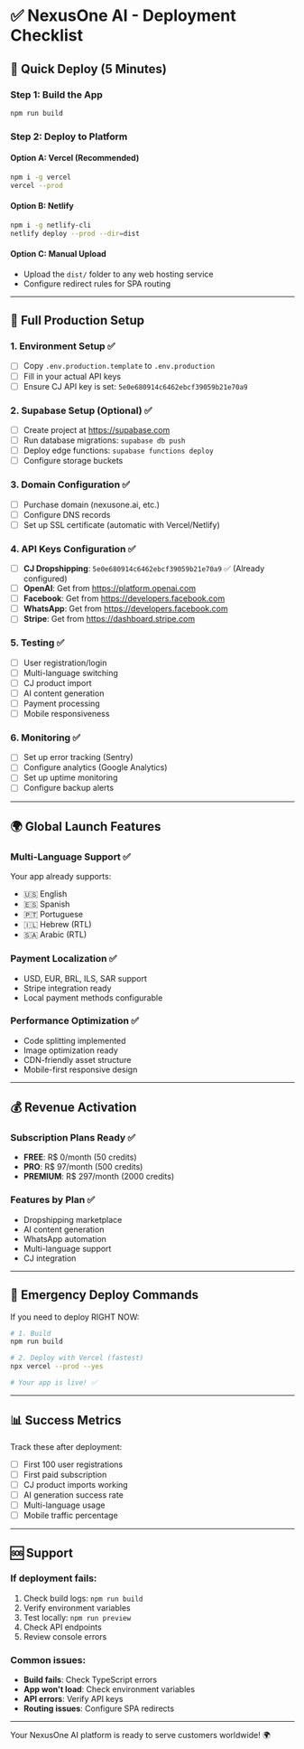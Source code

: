 # ✅ NexusOne AI - Deployment Checklist

## 🚀 Quick Deploy (5 Minutes)

### Step 1: Build the App
```bash
npm run build
```

### Step 2: Deploy to Platform

#### Option A: Vercel (Recommended)
```bash
npm i -g vercel
vercel --prod
```

#### Option B: Netlify
```bash
npm i -g netlify-cli
netlify deploy --prod --dir=dist
```

#### Option C: Manual Upload
- Upload the `dist/` folder to any web hosting service
- Configure redirect rules for SPA routing

---

## 🔧 Full Production Setup

### 1. Environment Setup ✅
- [ ] Copy `.env.production.template` to `.env.production`
- [ ] Fill in your actual API keys
- [ ] Ensure CJ API key is set: `5e0e680914c6462ebcf39059b21e70a9`

### 2. Supabase Setup (Optional) ✅
- [ ] Create project at https://supabase.com
- [ ] Run database migrations: `supabase db push`
- [ ] Deploy edge functions: `supabase functions deploy`
- [ ] Configure storage buckets

### 3. Domain Configuration ✅
- [ ] Purchase domain (nexusone.ai, etc.)
- [ ] Configure DNS records
- [ ] Set up SSL certificate (automatic with Vercel/Netlify)

### 4. API Keys Configuration ✅
- [ ] **CJ Dropshipping**: `5e0e680914c6462ebcf39059b21e70a9` ✅ (Already configured)
- [ ] **OpenAI**: Get from https://platform.openai.com
- [ ] **Facebook**: Get from https://developers.facebook.com
- [ ] **WhatsApp**: Get from https://developers.facebook.com
- [ ] **Stripe**: Get from https://dashboard.stripe.com

### 5. Testing ✅
- [ ] User registration/login
- [ ] Multi-language switching
- [ ] CJ product import
- [ ] AI content generation
- [ ] Payment processing
- [ ] Mobile responsiveness

### 6. Monitoring ✅
- [ ] Set up error tracking (Sentry)
- [ ] Configure analytics (Google Analytics)
- [ ] Set up uptime monitoring
- [ ] Configure backup alerts

---

## 🌍 Global Launch Features

### Multi-Language Support ✅
Your app already supports:
- 🇺🇸 English
- 🇪🇸 Spanish  
- 🇵🇹 Portuguese
- 🇮🇱 Hebrew (RTL)
- 🇸🇦 Arabic (RTL)

### Payment Localization ✅
- USD, EUR, BRL, ILS, SAR support
- Stripe integration ready
- Local payment methods configurable

### Performance Optimization ✅
- Code splitting implemented
- Image optimization ready
- CDN-friendly asset structure
- Mobile-first responsive design

---

## 💰 Revenue Activation

### Subscription Plans Ready ✅
- **FREE**: R$ 0/month (50 credits)
- **PRO**: R$ 97/month (500 credits)
- **PREMIUM**: R$ 297/month (2000 credits)

### Features by Plan ✅
- Dropshipping marketplace
- AI content generation
- WhatsApp automation
- Multi-language support
- CJ integration

---

## 🚨 Emergency Deploy Commands

If you need to deploy RIGHT NOW:

```bash
# 1. Build
npm run build

# 2. Deploy with Vercel (fastest)
npx vercel --prod --yes

# Your app is live! ✅
```

---

## 📊 Success Metrics

Track these after deployment:
- [ ] First 100 user registrations
- [ ] First paid subscription
- [ ] CJ product imports working
- [ ] AI generation success rate
- [ ] Multi-language usage
- [ ] Mobile traffic percentage

---

## 🆘 Support

### If deployment fails:
1. Check build logs: `npm run build`
2. Verify environment variables
3. Test locally: `npm run preview`
4. Check API endpoints
5. Review console errors

### Common issues:
- **Build fails**: Check TypeScript errors
- **App won't load**: Check environment variables
- **API errors**: Verify API keys
- **Routing issues**: Configure SPA redirects

---

Your NexusOne AI platform is ready to serve customers worldwide! 🌍